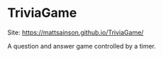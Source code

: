 # TriviaGame
Site: https://mattsainson.github.io/TriviaGame/

A question and answer game controlled by a timer.
